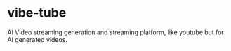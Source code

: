 # vibe-tube
AI Video streaming generation and streaming platform, like youtube but for AI generated videos. 
